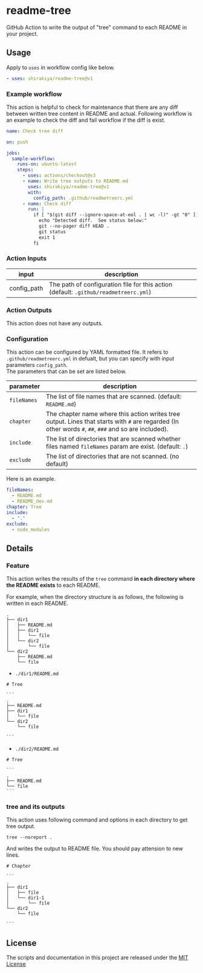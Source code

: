 # readme-tree
GitHub Action to write the output of "tree" command to each README in your project.


## Usage
Apply to `uses` in workflow config like below.

```yaml
- uses: shirakiya/readme-tree@v1
```

### Example workflow

This action is helpful to check for maintenance that there are any diff between written tree content in README and actual.
Following workflow is an example to check the diff and fail workflow if the diff is exist.


```yaml
name: Check tree diff

on: push

jobs:
  sample-workflow:
    runs-on: ubuntu-latest
    steps:
      - uses: actions/checkout@v3
      - name: Write tree outputs to README.md
        uses: shirakiya/readme-tree@v1
        with:
          config_path: .github/readmetreerc.yml
      - name: Check diff
        run: |
          if [ "$(git diff --ignore-space-at-eol . | wc -l)" -gt "0" ]; then
            echo "Detected diff.  See status below:"
            git --no-pager diff HEAD .
            git status
            exit 1
          fi
```

### Action Inputs

| input       | description                                                                          |
|-------------|--------------------------------------------------------------------------------------|
| config_path | The path of configuration file for this action (default: `.github/readmetreerc.yml`) |

### Action Outputs

This action does not have any outputs.

### Configuration

This action can be configured by YAML formatted file. It refers to `.github/readmetreerc.yml` in defualt, but you can specify with input parameters `config_path`.  
The parameters that can be set are listed below.

| parameter   | description                                                                                                                                           |
|-------------|-------------------------------------------------------------------------------------------------------------------------------------------------------|
| `fileNames` | The list of file names that are scanned. (default: `README.md`)                                                                                       |
| `chapter`   | The chapter name where this action writes tree output. Lines that starts with `#` are regarded (In other words `#`, `##`, `###` and so are included). |
| `include`   | The list of directories that are scanned whether files named `fileNames` param are exist. (default: `.`)                                              |
| `exclude`   | The list of directories that are not scanned. (no default)                                                                                            |

Here is an example.

```yaml
fileNames:
  - README.md
  - README_dev.md
chapter: Tree
include:
  - "."
exclude:
  - node_modules
```


## Details

### Feature

This action writes the results of the `tree` command **in each directory where the README exists** to each README.  
  
For example, when the directory structure is as follows, the following is written in each README.

```
.
├── dir1
│   ├── README.md
│   ├── dir1
│   │   └── file
│   └── dir2
│       └── file
└── dir2
    ├── README.md
    └── file
```

- `./dir1/README.md`

````
# Tree

```
.
├── README.md
├── dir1
│   └── file
└── dir2
    └── file

```

````

- `./dir2/README.md`

````
# Tree

```
.
├── README.md
└── file
```

````


### tree and its outputs

This action uses following command and options in each directory to get tree output.

```
tree --noreport .
```

And writes the output to README file. You should pay attension to new lines.

````
# Chapter

```
.
├── dir1
│   ├── file
│   └── dir1-1
│       └── file
└── dir2
    └── file

```

````


## License
The scripts and documentation in this project are released under the [MIT License](LICENSE)
